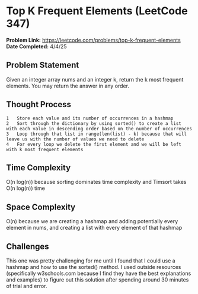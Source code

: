 # Top K Frequent Elements (LeetCode 347)
**Problem Link:** https://leetcode.com/problems/top-k-frequent-elements
**Date Completed:** 4/4/25

## Problem Statement
Given an integer array nums and an integer k, return the k most frequent elements. You may return the answer in any order.

## Thought Process
	1	Store each value and its number of occurrences in a hashmap
	2	Sort through the dictionary by using sorted() to create a list with each value in descending order based on the number of occurrences
	3	Loop through that list in range(len(list) - k) because that will leave us with the number of values we need to delete
	4	For every loop we delete the first element and we will be left with k most frequent elements

## Time Complexity
O(n log(n)) because sorting dominates time complexity and Timsort takes O(n log(n)) time

## Space Complexity
O(n) because we are creating a hashmap and adding potentially every element in nums, and creating a list with every element of that hashmap

## Challenges
This one was pretty challenging for me until I found that I could use a hashmap and how to use the sorted() method. I used outside resources (specifically w3schools.com because I find they have the best explanations and examples) to figure out this solution after spending around 30 minutes of trial and error.
